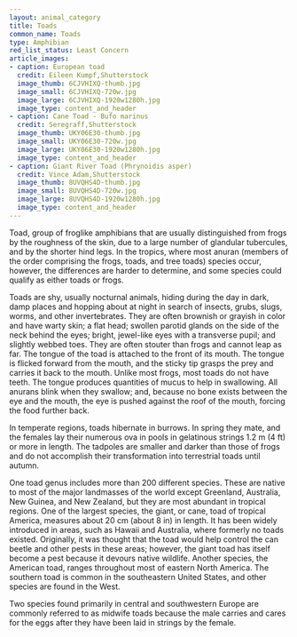 ```yaml
---
layout: animal_category
title: Toads
common_name: Toads
type: Amphibian
red_list_status: Least Concern
article_images:
- caption: European toad
  credit: Eileen Kumpf,Shutterstock
  image_thumb: 6CJVHIXQ-thumb.jpg
  image_small: 6CJVHIXQ-720w.jpg
  image_large: 6CJVHIXQ-1920w1280h.jpg
  image_type: content_and_header
- caption: Cane Toad - Bufo marinus
  credit: Seregraff,Shutterstock
  image_thumb: UKY06E30-thumb.jpg
  image_small: UKY06E30-720w.jpg
  image_large: UKY06E30-1920w1280h.jpg
  image_type: content_and_header
- caption: Giant River Toad (Phrynoidis asper)
  credit: Vince Adam,Shutterstock
  image_thumb: 8UVQHS4D-thumb.jpg
  image_small: 8UVQHS4D-720w.jpg
  image_large: 8UVQHS4D-1920w1280h.jpg
  image_type: content_and_header
---
```


Toad, group of froglike amphibians that are usually distinguished from frogs by the roughness of the skin, due to a large number of glandular tubercules, and by the shorter hind legs. In the tropics, where most anuran (members of the order comprising the frogs, toads, and tree toads) species occur, however, the differences are harder to determine, and some species could qualify as either toads or frogs.

Toads are shy, usually nocturnal animals, hiding during the day in dark, damp places and hopping about at night in search of insects, grubs, slugs, worms, and other invertebrates. They are often brownish or grayish in color and have warty skin; a flat head; swollen parotid glands on the side of the neck behind the eyes; bright, jewel-like eyes with a transverse pupil; and slightly webbed toes. They are often stouter than frogs and cannot leap as far. The tongue of the toad is attached to the front of its mouth. The tongue is flicked forward from the mouth, and the sticky tip grasps the prey and carries it back to the mouth. Unlike most frogs, most toads do not have teeth. The tongue produces quantities of mucus to help in swallowing. All anurans blink when they swallow; and, because no bone exists between the eye and the mouth, the eye is pushed against the roof of the mouth, forcing the food further back.

In temperate regions, toads hibernate in burrows. In spring they mate, and the females lay their numerous ova in pools in gelatinous strings 1.2 m (4 ft) or more in length. The tadpoles are smaller and darker than those of frogs and do not accomplish their transformation into terrestrial toads until autumn.

One toad genus includes more than 200 different species. These are native to most of the major landmasses of the world except Greenland, Australia, New Guinea, and New Zealand, but they are most abundant in tropical regions. One of the largest species, the giant, or cane, toad of tropical America, measures about 20 cm (about 8 in) in length. It has been widely introduced in areas, such as Hawaii and Australia, where formerly no toads existed. Originally, it was thought that the toad would help control the can beetle and other pests in these areas; however, the giant toad has itself become a pest because it devours native wildlife. Another species, the American toad, ranges throughout most of eastern North America. The southern toad is common in the southeastern United States, and other species are found in the West.

Two species found primarily in central and southwestern Europe are commonly referred to as midwife toads because the male carries and cares for the eggs after they have been laid in strings by the female.